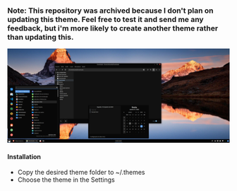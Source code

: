 ### Note: This repository was archived because I don't plan on updating this theme. Feel free to test it and send me any feedback, but i'm more likely to create another theme rather than updating this.

![Preview Screenshot](https://raw.githubusercontent.com/eduardoromeu/Plata-Cinnamon-Theme/main/Plata-Noir-Cinnamon/cinnamon/thumbnail.png "Preview Screenshot")

#### Installation
- Copy the desired theme folder to ~/.themes
- Choose the theme in the Settings
